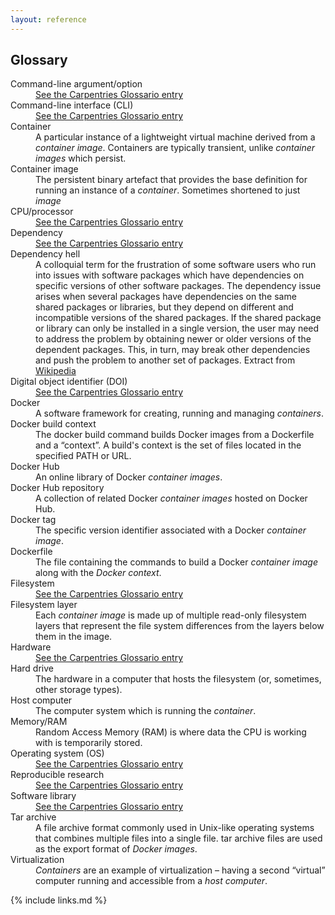 ```yaml
---
layout: reference
---
```


## Glossary

<dl>
   <dt>Command-line argument/option</dt>
   <dd><a href="https://glosario.carpentries.org/en/#command_line_argument" alt="Link to Carpentries Glossario">See the Carpentries Glossario entry</a></dd>
   <dt>Command-line interface (CLI)</dt>
   <dd><a href="https://glosario.carpentries.org/en/#cli" alt="Link to Carpentries Glossario">See the Carpentries Glossario entry</a></dd>
   <dt>Container</dt>
   <dd>A particular instance of a lightweight virtual machine derived from a <em>container image</em>. Containers are typically transient, unlike <em>container images</em> which persist.</dd>
   <dt>Container image</dt>
   <dd>The persistent binary artefact that provides the base definition for running an instance of a <em>container</em>. Sometimes shortened to just <em>image</em></dd>
   <dt>CPU/processor</dt>
   <dd><a href="https://glosario.carpentries.org/en/#cpu" alt="Link to Carpentries Glossario">See the Carpentries Glossario entry</a></dd>
   <dt>Dependency</dt>
   <dd><a href="https://glosario.carpentries.org/en/#dependency" alt="Link to Carpentries Glossario">See the Carpentries Glossario entry</a></dd>
   <dt>Dependency hell</dt>
   <dd>A colloquial term for the frustration of some software users who run into issues with software packages which have dependencies on specific versions of other software packages. The dependency issue arises when several packages have dependencies on the same shared packages or libraries, but they depend on different and incompatible versions of the shared packages. If the shared package or library can only be installed in a single version, the user may need to address the problem by obtaining newer or older versions of the dependent packages. This, in turn, may break other dependencies and push the problem to another set of packages. Extract from <a href="https://en.wikipedia.org/wiki/Dependency_hell" alt="Wikipedia page on dependency hell">Wikipedia</a></dd>
   <dt>Digital object identifier (DOI)</dt>
   <dd><a href="https://glosario.carpentries.org/en/#doi" alt="Link to Carpentries Glossario">See the Carpentries Glossario entry</a></dd>
   <dt>Docker</dt>
   <dd>A software framework for creating, running and managing <em>containers</em>.</dd>
   <dt>Docker build context</dt>
   <dd>The docker build command builds Docker images from a Dockerfile and a “context”. A build's context is the set of files located in the specified PATH or URL.</dd>
   <dt>Docker Hub</dt>
   <dd>An online library of Docker <em>container images</em>.</dd>
   <dt>Docker Hub repository</dt>
   <dd>A collection of related Docker <em>container images</em> hosted on Docker Hub.</dd>
   <dt>Docker tag</dt>
   <dd>The specific version identifier associated with a Docker <em>container image</em>.</dd>
   <dt>Dockerfile</dt>
   <dd>The file containing the commands to build a Docker <em>container image</em> along with the <em>Docker context</em>.</dd>
   <dt>Filesystem</dt>
   <dd><a href="https://glosario.carpentries.org/en/#filesystem" alt="Link to Carpentries Glossario">See the Carpentries Glossario entry</a></dd>
   <dt>Filesystem layer</dt>
   <dd>Each <em>container image</em> is made up of multiple read-only filesystem layers that represent the file system differences from the layers below them in the image.</dd>
   <dt>Hardware</dt>
   <dd><a href="https://glosario.carpentries.org/en/#hardware" alt="Link to Carpentries Glossario">See the Carpentries Glossario entry</a></dd>
   <dt>Hard drive</dt>
   <dd>The hardware in a computer that hosts the filesystem (or, sometimes, other storage types).</dd>
   <dt>Host computer</dt>
   <dd>The computer system which is running the <em>container</em>.</dd>
   <dt>Memory/RAM</dt>
   <dd>Random Access Memory (RAM) is where data the CPU is working with is temporarily stored.</dd>
   <dt>Operating system (OS)</dt>
   <dd><a href="https://glosario.carpentries.org/en/#operating_system" alt="Link to Carpentries Glossario">See the Carpentries Glossario entry</a></dd>
   <dt>Reproducible research</dt>
   <dd><a href="https://glosario.carpentries.org/en/#reproducible_research" alt="Link to Carpentries Glossario">See the Carpentries Glossario entry</a></dd>
   <dt>Software library</dt>
   <dd><a href="https://glosario.carpentries.org/en/#library" alt="Link to Carpentries Glossario">See the Carpentries Glossario entry</a></dd>
   <dt>Tar archive</dt>
   <dd>A file archive format commonly used in Unix-like operating systems that combines multiple files into a single file. tar archive files are used as the export format of <em>Docker images</em>.</dd>
   <dt>Virtualization</dt>
   <dd><em>Containers</em> are an example of virtualization – having a second “virtual” computer running and accessible from a <em>host computer</em>.</dd>
</dl>

{% include links.md %}
